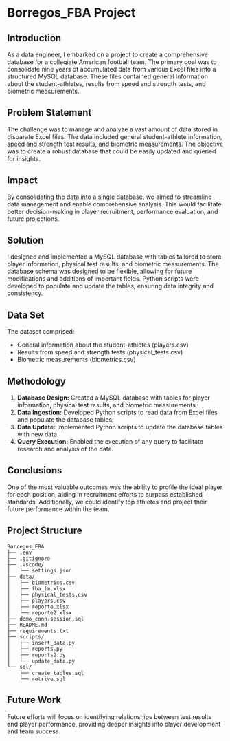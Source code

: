 # Borregos_FBA Project

## Introduction
As a data engineer, I embarked on a project to create a comprehensive database for a collegiate American football team. The primary goal was to consolidate nine years of accumulated data from various Excel files into a structured MySQL database. These files contained general information about the student-athletes, results from speed and strength tests, and biometric measurements.

## Problem Statement
The challenge was to manage and analyze a vast amount of data stored in disparate Excel files. The data included general student-athlete information, speed and strength test results, and biometric measurements. The objective was to create a robust database that could be easily updated and queried for insights.

## Impact
By consolidating the data into a single database, we aimed to streamline data management and enable comprehensive analysis. This would facilitate better decision-making in player recruitment, performance evaluation, and future projections.

## Solution
I designed and implemented a MySQL database with tables tailored to store player information, physical test results, and biometric measurements. The database schema was designed to be flexible, allowing for future modifications and additions of important fields. Python scripts were developed to populate and update the tables, ensuring data integrity and consistency.

## Data Set
The dataset comprised:
- General information about the student-athletes (players.csv)
- Results from speed and strength tests (physical_tests.csv)
- Biometric measurements (biometrics.csv)

## Methodology
1. **Database Design:** Created a MySQL database with tables for player information, physical test results, and biometric measurements.
2. **Data Ingestion:** Developed Python scripts to read data from Excel files and populate the database tables.
3. **Data Update:** Implemented Python scripts to update the database tables with new data.
4. **Query Execution:** Enabled the execution of any query to facilitate research and analysis of the data.

## Conclusions
One of the most valuable outcomes was the ability to profile the ideal player for each position, aiding in recruitment efforts to surpass established standards. Additionally, we could identify top athletes and project their future performance within the team.

## Project Structure
```
Borregos_FBA
├── .env
├── .gitignore
├── .vscode/
│   └── settings.json
├── data/
│   ├── biometrics.csv
│   ├── fba_lm.xlsx
│   ├── physical_tests.csv
│   ├── players.csv
│   ├── reporte.xlsx
│   └── reporte2.xlsx
├── demo_conn.session.sql
├── README.md
├── requirements.txt
├── scripts/
│   ├── insert_data.py
│   ├── reports.py
│   ├── reports2.py
│   └── update_data.py
└── sql/
    ├── create_tables.sql
    └── retrive.sql
```


## Future Work
Future efforts will focus on identifying relationships between test results and player performance, providing deeper insights into player development and team success.